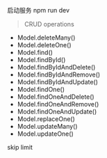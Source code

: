 
启动服务 npm run dev

>CRUD operations
+ Model.deleteMany()
+ Model.deleteOne()
+ Model.find()
+ Model.findById()
+ Model.findByIdAndDelete()
+ Model.findByIdAndRemove()
+ Model.findByIdAndUpdate()
+ Model.findOne()
+ Model.findOneAndDelete()
+ Model.findOneAndRemove()
+ Model.findOneAndUpdate()
+ Model.replaceOne()
+ Model.updateMany()
+ Model.updateOne()



skip
limit
